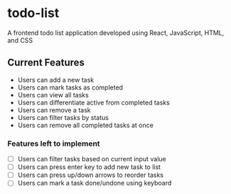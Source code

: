 # todo-list
A frontend todo list application developed using React, JavaScript, HTML, and CSS

## Current Features
- Users can add a new task
- Users can mark tasks as completed
- Users can view all tasks 
- Users can differentiate active from completed tasks
- Users can remove a task
- Users can filter tasks by status
- Users can remove all completed tasks at once

### Features left to implement
- [ ] Users can filter tasks based on current input value
- [ ] Users can press enter key to add new task to list
- [ ] Users can press up/down arrows to reorder tasks
- [ ] Users can mark a task done/undone using keyboard
